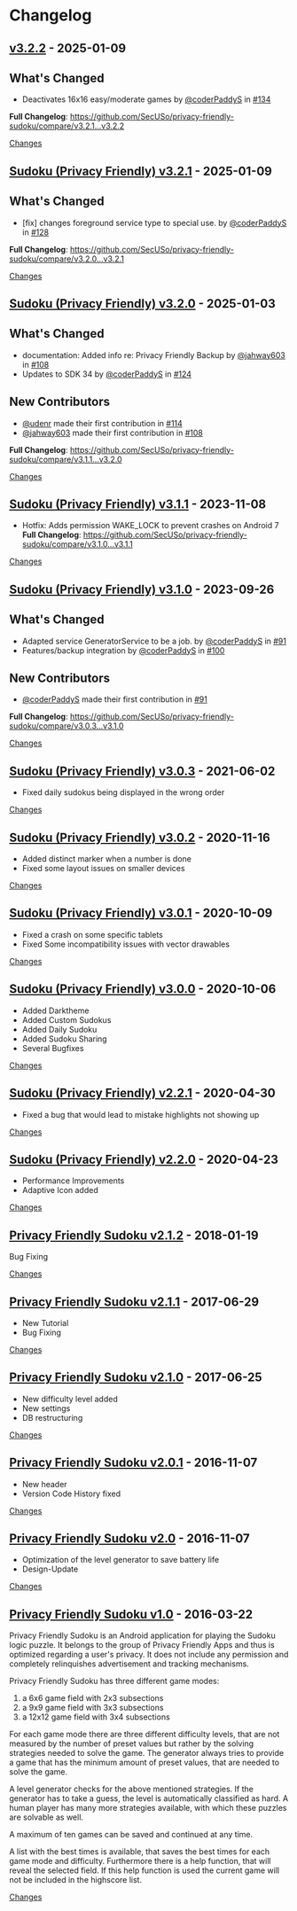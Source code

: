 # Changelog

<a id="v3.2.2"></a>
## [v3.2.2](https://github.com/SecUSo/privacy-friendly-sudoku/releases/tag/v3.2.2) - 2025-01-09

## What's Changed
* Deactivates 16x16 easy/moderate games  by [@coderPaddyS](https://github.com/coderPaddyS) in [#134](https://github.com/SecUSo/privacy-friendly-sudoku/pull/134)


**Full Changelog**: https://github.com/SecUSo/privacy-friendly-sudoku/compare/v3.2.1...v3.2.2

[Changes][v3.2.2]


<a id="v3.2.1"></a>
## [Sudoku (Privacy Friendly) v3.2.1](https://github.com/SecUSo/privacy-friendly-sudoku/releases/tag/v3.2.1) - 2025-01-09

## What's Changed
* [fix] changes foreground service type to special use. by [@coderPaddyS](https://github.com/coderPaddyS) in [#128](https://github.com/SecUSo/privacy-friendly-sudoku/pull/128)


**Full Changelog**: https://github.com/SecUSo/privacy-friendly-sudoku/compare/v3.2.0...v3.2.1

[Changes][v3.2.1]


<a id="v3.2.0"></a>
## [Sudoku (Privacy Friendly) v3.2.0](https://github.com/SecUSo/privacy-friendly-sudoku/releases/tag/v3.2.0) - 2025-01-03

## What's Changed
* documentation: Added info re: Privacy Friendly Backup by [@jahway603](https://github.com/jahway603) in [#108](https://github.com/SecUSo/privacy-friendly-sudoku/pull/108)
* Updates to SDK 34  by [@coderPaddyS](https://github.com/coderPaddyS) in [#124](https://github.com/SecUSo/privacy-friendly-sudoku/pull/124)

## New Contributors
* [@udenr](https://github.com/udenr) made their first contribution in [#114](https://github.com/SecUSo/privacy-friendly-sudoku/pull/114)
* [@jahway603](https://github.com/jahway603) made their first contribution in [#108](https://github.com/SecUSo/privacy-friendly-sudoku/pull/108)

**Full Changelog**: https://github.com/SecUSo/privacy-friendly-sudoku/compare/v3.1.1...v3.2.0

[Changes][v3.2.0]


<a id="v3.1.1"></a>
## [Sudoku (Privacy Friendly) v3.1.1](https://github.com/SecUSo/privacy-friendly-sudoku/releases/tag/v3.1.1) - 2023-11-08

* Hotfix: Adds permission WAKE_LOCK to prevent crashes on Android 7
**Full Changelog**: https://github.com/SecUSo/privacy-friendly-sudoku/compare/v3.1.0...v3.1.1

[Changes][v3.1.1]


<a id="v3.1.0"></a>
## [Sudoku (Privacy Friendly) v3.1.0](https://github.com/SecUSo/privacy-friendly-sudoku/releases/tag/v3.1.0) - 2023-09-26

## What's Changed
* Adapted service GeneratorService to be a job. by [@coderPaddyS](https://github.com/coderPaddyS) in [#91](https://github.com/SecUSo/privacy-friendly-sudoku/pull/91)
* Features/backup integration by [@coderPaddyS](https://github.com/coderPaddyS) in [#100](https://github.com/SecUSo/privacy-friendly-sudoku/pull/100)

## New Contributors
* [@coderPaddyS](https://github.com/coderPaddyS) made their first contribution in [#91](https://github.com/SecUSo/privacy-friendly-sudoku/pull/91)

**Full Changelog**: https://github.com/SecUSo/privacy-friendly-sudoku/compare/v3.0.3...v3.1.0

[Changes][v3.1.0]


<a id="v3.0.3"></a>
## [Sudoku (Privacy Friendly) v3.0.3](https://github.com/SecUSo/privacy-friendly-sudoku/releases/tag/v3.0.3) - 2021-06-02

- Fixed daily sudokus being displayed in the wrong order

[Changes][v3.0.3]


<a id="v3.0.2"></a>
## [Sudoku (Privacy Friendly) v3.0.2](https://github.com/SecUSo/privacy-friendly-sudoku/releases/tag/v3.0.2) - 2020-11-16

- Added distinct marker when a number is done
- Fixed some layout issues on smaller devices

[Changes][v3.0.2]


<a id="v3.0.1"></a>
## [Sudoku (Privacy Friendly) v3.0.1](https://github.com/SecUSo/privacy-friendly-sudoku/releases/tag/v3.0.1) - 2020-10-09

- Fixed a crash on some specific tablets
- Fixed Some incompatibility issues with vector drawables

[Changes][v3.0.1]


<a id="v3.0.0"></a>
## [Sudoku (Privacy Friendly) v3.0.0](https://github.com/SecUSo/privacy-friendly-sudoku/releases/tag/v3.0.0) - 2020-10-06

- Added Darktheme
- Added Custom Sudokus
- Added Daily Sudoku
- Added Sudoku Sharing
- Several Bugfixes

[Changes][v3.0.0]


<a id="v2.2.1"></a>
## [Sudoku (Privacy Friendly) v2.2.1](https://github.com/SecUSo/privacy-friendly-sudoku/releases/tag/v2.2.1) - 2020-04-30

- Fixed a bug that would lead to mistake highlights not showing up

[Changes][v2.2.1]


<a id="v2.2.0"></a>
## [Sudoku (Privacy Friendly) v2.2.0](https://github.com/SecUSo/privacy-friendly-sudoku/releases/tag/v2.2.0) - 2020-04-23

- Performance Improvements
- Adaptive Icon added

[Changes][v2.2.0]


<a id="v2.1.2"></a>
## [Privacy Friendly Sudoku v2.1.2](https://github.com/SecUSo/privacy-friendly-sudoku/releases/tag/v2.1.2) - 2018-01-19

Bug Fixing

[Changes][v2.1.2]


<a id="v2.1.1"></a>
## [Privacy Friendly Sudoku v2.1.1](https://github.com/SecUSo/privacy-friendly-sudoku/releases/tag/v2.1.1) - 2017-06-29

- New Tutorial
- Bug Fixing


[Changes][v2.1.1]


<a id="v2.1.0"></a>
## [Privacy Friendly Sudoku v2.1.0](https://github.com/SecUSo/privacy-friendly-sudoku/releases/tag/v2.1.0) - 2017-06-25

 * New difficulty level added
 * New settings
 * DB restructuring

[Changes][v2.1.0]


<a id="v2.0.1"></a>
## [Privacy Friendly Sudoku v2.0.1](https://github.com/SecUSo/privacy-friendly-sudoku/releases/tag/v2.0.1) - 2016-11-07

- New header
- Version Code History fixed


[Changes][v2.0.1]


<a id="v2.0"></a>
## [Privacy Friendly Sudoku v2.0](https://github.com/SecUSo/privacy-friendly-sudoku/releases/tag/v2.0) - 2016-11-07

- Optimization of the level generator to save battery life
- Design-Update


[Changes][v2.0]


<a id="v1.0"></a>
## [Privacy Friendly Sudoku v1.0](https://github.com/SecUSo/privacy-friendly-sudoku/releases/tag/v1.0) - 2016-03-22

Privacy Friendly Sudoku is an Android application for playing the Sudoku logic puzzle. It belongs to the group of Privacy Friendly Apps and thus is optimized regarding a user's privacy. It does not include any permission and completely relinquishes advertisement and tracking mechanisms. 

Privacy Friendly Sudoku has three different game modes:
1. a 6x6 game field with 2x3 subsections
2. a 9x9 game field with 3x3 subsections
3. a 12x12 game field with 3x4 subsections

For each game mode there are three different difficulty levels, that are not measured by the number of preset values but rather by the solving strategies needed to solve the game. The generator always tries to provide a game that has the minimum amount of preset values, that are needed to solve the game.

A level generator checks for the above mentioned strategies. If the generator has to take a guess, the level is automatically classified as hard. A human player has many more strategies available, with which these puzzles are solvable as well. 

A maximum of ten games can be saved and continued at any time.

A list with the best times is available, that saves the best times for each game mode and difficulty.
Furthermore there is a help function, that will reveal the selected field. If this help function is used the current game will not be included in the highscore list. 


[Changes][v1.0]


[v3.2.2]: https://github.com/SecUSo/privacy-friendly-sudoku/compare/v3.2.1...v3.2.2
[v3.2.1]: https://github.com/SecUSo/privacy-friendly-sudoku/compare/v3.2.0...v3.2.1
[v3.2.0]: https://github.com/SecUSo/privacy-friendly-sudoku/compare/v3.1.1...v3.2.0
[v3.1.1]: https://github.com/SecUSo/privacy-friendly-sudoku/compare/v3.1.0...v3.1.1
[v3.1.0]: https://github.com/SecUSo/privacy-friendly-sudoku/compare/v3.0.3...v3.1.0
[v3.0.3]: https://github.com/SecUSo/privacy-friendly-sudoku/compare/v3.0.2...v3.0.3
[v3.0.2]: https://github.com/SecUSo/privacy-friendly-sudoku/compare/v3.0.1...v3.0.2
[v3.0.1]: https://github.com/SecUSo/privacy-friendly-sudoku/compare/v3.0.0...v3.0.1
[v3.0.0]: https://github.com/SecUSo/privacy-friendly-sudoku/compare/v2.2.1...v3.0.0
[v2.2.1]: https://github.com/SecUSo/privacy-friendly-sudoku/compare/v2.2.0...v2.2.1
[v2.2.0]: https://github.com/SecUSo/privacy-friendly-sudoku/compare/v2.1.2...v2.2.0
[v2.1.2]: https://github.com/SecUSo/privacy-friendly-sudoku/compare/v2.1.1...v2.1.2
[v2.1.1]: https://github.com/SecUSo/privacy-friendly-sudoku/compare/v2.1.0...v2.1.1
[v2.1.0]: https://github.com/SecUSo/privacy-friendly-sudoku/compare/v2.0.1...v2.1.0
[v2.0.1]: https://github.com/SecUSo/privacy-friendly-sudoku/compare/v2.0...v2.0.1
[v2.0]: https://github.com/SecUSo/privacy-friendly-sudoku/compare/v1.0...v2.0
[v1.0]: https://github.com/SecUSo/privacy-friendly-sudoku/tree/v1.0

<!-- Generated by https://github.com/rhysd/changelog-from-release v3.8.1 -->
